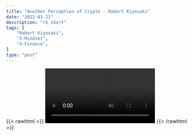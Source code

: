 ```yaml
---
title: "Another Perception of Crypto - Robert Kiyosaki"
date: "2022-01-21"
description: "rk short"
tags: [
    "Robert Kiyosaki",
    "3-Mindset",
    "4-Finance",
]
type: "post"
---
```

{{< rawhtml >}}
    <video width="auto" height="auto" controls>
        <source src="https://clips.dev00ps.com/Robert%20Kiyosaki/crytpo_insurance.mp4" type="video/mp4"> 
    </video>
{{< /rawhtml >}}